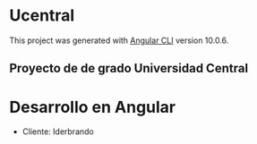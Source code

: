 # Ucentral

This project was generated with [Angular CLI](https://github.com/angular/angular-cli) version 10.0.6.

## Proyecto de de grado Universidad Central
# Desarrollo en Angular

- Cliente: Iderbrando
